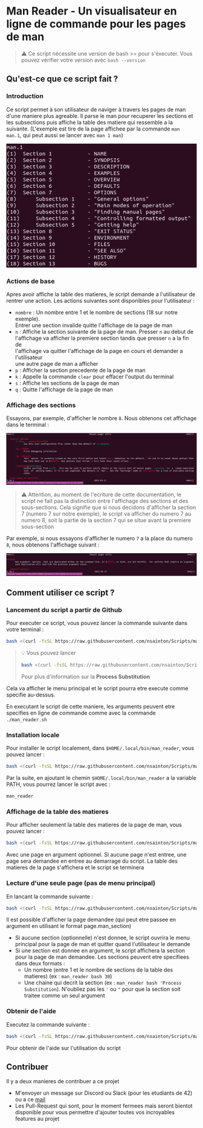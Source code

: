 # Man Reader - Un visualisateur en ligne de commande pour les pages de man

> :warning: Ce script nécessite une version de bash >= pour s'éxecuter.
> Vous pouvez vérifier votre version avec `bash --version`

## Qu'est-ce que ce script fait ?

### Introduction

Ce script permet à son utilisateur de naviger à travers les pages de man
d'une maniere plus agreable. Il parse le man pour recuperer les sections
et les subsections puis affiche la table des matiere qui ressemble a la
suivante.
(L'exemple est tire de la page affichee par la commande `man man.1`, qui peut
aussi se lancer avec `man 1 man`)

![table des matieres de man 1 man](/assets/man1_toc.png "man 1 man")

### Actions de base

Apres avoir affiche la table des matieres, le script demande a l'utilisateur de
rentrer une action.
Les actions suivantes sont disponibles pour l'utilisateur :
- `nombre` : Un nombre entre 1 et le nombre de sections (18 sur notre exemple). \
Entrer une section invalide quitte l'affichage de la page de man
- `n` : Affiche la section suivante de la page de man. Presser `n` au debut de \
l'affichage va afficher la premiere section tandis que presser `n` a la fin de \
l'affichage va quitter l'affichage de la page en cours et demander a l'utilisateur \
une autre page de man a afficher
- `p` : Afficher la section precedente de la page de man
- `k` : Appelle la commande `clear` pour effacer l'output du terminal
- `s` : Affiche les sections de la page de man
- `q` : Quitte l'affichage de la page de man

### Affichage des sections

Essayons, par exemple, d'afficher le nombre `8`. Nous obtenons cet affichage dans le terminal :

![man.1 section 7.1](/assets/man1-8.png "section 7.1 of man in section 1")

> :warning: Attention, au moment de l'ecriture de cette documentation, le script ne fait pas
> la distinction entre l'affichage des sections et des sous-sections. Cela signifie que si nous
> decidons d'afficher la section 7 (numero 7 sur notre exemple), le script va afficher du numero
> 7 au numero 8, soit la partie de la section 7 qui se situe avant la premiere sous-section

Par exemple, si nous essayons d'afficher le numero `7` a la place du numero `8`, nous obtenons
l'affichage suivant :

![man.1 section 7](/assets/man1-7.png "section 7 of man in section 1")

## Comment utiliser ce script ?

### Lancement du script a partir de Github

Pour executer ce script, vous pouvez lancer la commande suivante dans votre terminal :

```bash
bash <(curl -fsSL https://raw.githubusercontent.com/nsainton/Scripts/main/man_reader.sh)
```

<blockquote>

:bulb: Vous pouvez lancer
```bash
bash <(curl -fsSL https://raw.githubusercontent.com/nsainton/Scripts/main/man_reader.sh) bash 30
```
Pour plus d'information sur la **Process Substitution**

</blockquote>

Cela va afficher le menu principal et le script pourra etre execute comme specifie au-dessus.

En executant le script de cette maniere, les arguments peuvent etre specifies en ligne de commande
comme avec la commande `./man_reader.sh`

### Installation locale

Pour installer le script localement, dans `$HOME/.local/bin/man_reader`, vous pouvez lancer :
```bash
bash <(curl -fsSL https://raw.githubusercontent.com/nsainton/Scripts/main/man_reader.sh) -i
```
Par la suite, en ajoutant le chemin `$HOME/.local/bin/man_reader` a la variable PATH, vous pourrez lancer le script avec :
```bash
man_reader
```

### Affichage de la table des matieres

Pour afficher seulement la table des matieres de la page de man, vous pouvez lancer :
```bash
bash <(curl -fsSL https://raw.githubusercontent.com/nsainton/Scripts/main/man_reader.sh) -l [page]
```
Avec une page en argument optionnel. Si aucune page n'est entree, une page sera demandee en entree au demarrage du script.
La table des matieres de la page s'affichera et le script se terminera

### Lecture d'une seule page (pas de menu principal)

En lancant la commande suivante :
```bash
bash <(curl -fsSL https://raw.githubusercontent.com/nsainton/Scripts/main/man_reader.sh) -page [section]
```
Il est  possible d'afficher la page demandee (qui peut etre passee en argument en utilisant le format page.man\_section)
- Si aucune section (optionnelle) n'est donnee, le script ouvrira le menu principal pour la page de man et quitter quand l'utilisateur le demande
- Si une section est donnee en argument, le script affichera la section pour la page de man demandee.
Les sections peuvent etre specifiees dans deux formats :
	- Un nombre (entre 1 et le nombre de sections de la table des matieres) (ex : `man_reader bash 30`)
	- Une chaine qui decrit la section (ex : `man_reader bash 'Process Substitution`). N'oubliez pas les `'` ou `"` pour que la section soit traitee comme un seul argument

### Obtenir de l'aide

Executez la commande suivante :
```bash
bash <(curl -fsSL https://raw.githubusercontent.com/nsainton/Scripts/main/man_reader.sh) -h
```
Pour obtenir de l'aide sur l'utilisation du script

## Contribuer

Il y a deux manieres de contribuer a ce projet
- M'envoyer un message sur Discord ou Slack (pour les etudiants de 42) ou a ce [mail](mailto:nsainton@student.42.fr?subject=[man_reader])
- Les Pull-Request qui sont, pour le moment fermees mais seront bientot disponible pour vous permettre d'ajouter toutes vos incroyables features au projet
